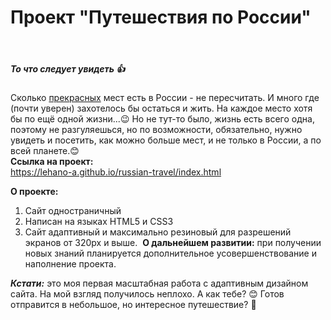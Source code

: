 # Проект "Путешествия по России" 
​
​
##### То что следует увидеть 👍
​​Сколько [прекрасных](https://yandex.ru/images/search?text=%D0%AE%D0%B3%20%D0%A0%D0%BE%D1%81%D1%81%D0%B8%D0%B8&from=tabbar) мест есть в России - не пересчитать. И много где (почти уверен) захотелось бы остаться и жить. На каждое место хотя бы по ещё одной жизни...😉 Но не тут-то было, жизнь есть всего одна, поэтому не разгуляешься, но по возможности, обязательно, нужно увидеть и посетить, как можно больше мест, и не только в России, а по всей планете.😊  
​
**Ссылка на проект:**  
https://lehano-a.github.io/russian-travel/index.html

**О проекте:**
1) Сайт одностраничный
2) Написан на языках HTML5 и СSS3
3) Сайт адаптивный и максимально резиновый для разрешений экранов от 320px и выше.
​
**О дальнейшем развитии:**
при получении новых знаний планируется дополнительное усовершенствование и наполнение проекта.
  
  
***Кстати:***
это моя первая масштабная работа с адаптивным дизайном сайта. На мой взгляд получилось неплохо. А как тебе? 😊
  Готов отправится в небольшое, но интересное путешествие? 🤠
​
​

